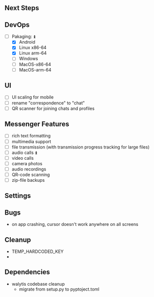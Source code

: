 ## Next Steps

## DevOps

- [ ] Pakaging: ⏫ 
	- [x] Android
	- [x] Linux x86-64
	- [x] Linux arm-64
	- [ ] Windows
	- [ ] MacOS-x86-64
	- [ ] MacOS-arm-64

## UI

- [ ] UI scaling for mobile
- [ ] rename "correspondence" to "chat"
- [ ] QR scanner for joining chats and profiles

## Messenger Features

- [ ] rich text formatting
- [ ] multimedia support
- [ ] file transmission (with transmission progress tracking for large files)
- [ ] audio calls ⏫ 
- [ ] video calls
- [ ] camera photos
- [ ] audio recordings
- [ ] QR-code scanning
- [ ] zip-file backups

## Settings

## Bugs

- on app crashing, cursor doesn't work anywhere on all screens

## Cleanup

- TEMP_HARDCODED_KEY
-

## Dependencies

- walytis codebase cleanup
  - migrate from setup.py to pyptoject.toml